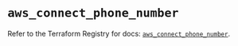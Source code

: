 # `aws_connect_phone_number`

Refer to the Terraform Registry for docs: [`aws_connect_phone_number`](https://registry.terraform.io/providers/hashicorp/aws/5.49.0/docs/resources/connect_phone_number).
